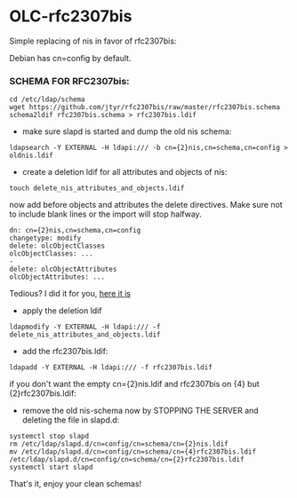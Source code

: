 # OLC-rfc2307bis

Simple replacing of nis in favor of rfc2307bis:

Debian has cn=config by default.

### SCHEMA FOR RFC2307bis:

```
cd /etc/ldap/schema
wget https://github.com/jtyr/rfc2307bis/raw/master/rfc2307bis.schema
schema2ldif rfc2307bis.schema > rfc2307bis.ldif
```

- make sure slapd is started and dump the old nis schema:

```
ldapsearch -Y EXTERNAL -H ldapi:/// -b cn={2}nis,cn=schema,cn=config > oldnis.ldif
```

- create a deletion ldif for all attributes and objects of nis:

```
touch delete_nis_attributes_and_objects.ldif
```

now add before objects and attributes the delete directives. Make sure not to include blank lines or the import will stop halfway.

```
dn: cn={2}nis,cn=schema,cn=config
changetype: modify
delete: olcObjectClasses
olcObjectClasses: ...
-
delete: olcObjectAttributes
olcObjectAttributes: ...

```

Tedious? I did it for you, [here it is](https://github.com/krei-se/OLC-rfc2307bis/raw/main/delete_nis_attributes_and_objects.ldif)

- apply the deletion ldif

```
ldapmodify -Y EXTERNAL -H ldapi:/// -f delete_nis_attributes_and_objects.ldif
```

- add the rfc2307bis.ldif:

```
ldapadd -Y EXTERNAL -H ldapi:/// -f rfc2307bis.ldif
```


if you don't want the empty cn={2}nis.ldif and rfc2307bis on {4} but {2}rfc2307bis.ldif:

- remove the old nis-schema now by STOPPING THE SERVER and deleting the file in slapd.d:

```
systemctl stop slapd
rm /etc/ldap/slapd.d/cn=config/cn=schema/cn={2}nis.ldif
mv /etc/ldap/slapd.d/cn=config/cn=schema/cn={4}rfc2307bis.ldif  /etc/ldap/slapd.d/cn=config/cn=schema/cn={2}rfc2307bis.ldif
systemctl start slapd
```

That's it, enjoy your clean schemas!